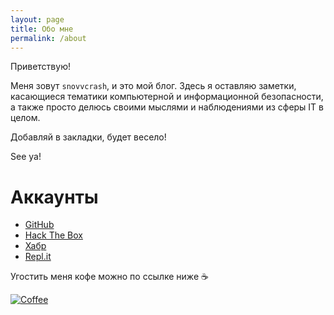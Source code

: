 ```yaml
---
layout: page
title: Обо мне
permalink: /about
---
```


<p><script src="https://www.hackthebox.eu/badge/51037"></script></p>

Приветствую!

Меня зовут `snovvcrash`, и это мой блог. Здесь я оставляю заметки, касающиеся тематики компьютерной и информационной безопасности, а также просто делюсь своими мыслями и наблюдениями из сферы IT в целом.

Добавляй в закладки, будет весело!

See ya!

# Аккаунты

* [GitHub](https://github.com/snovvcrash "snovvcrash (Sam Freeside)")
* [Hack The Box](https://www.hackthebox.eu/home/users/profile/51037 "Hack The Box :: snovvcrash")
* [Хабр](https://habr.com/users/snovvcrash "Профиль snovvcrash / Хабр")
* [Repl.it](https://repl.it/@snovvcrash "Repl.it - snovvcrash")

Угостить меня кофе можно по ссылке ниже :coffee:

[![Coffee](https://www.buymeacoffee.com/assets/img/custom_images/orange_img.png)](https://buymeacoff.ee/snovvcrash "Buy snovvcrash a Coffee - BuyMeACoffee.com")
